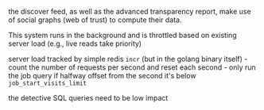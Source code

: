 the discover feed, as well as the advanced transparency report, make use of social graphs (web of trust) to compute their data.

This system runs in the background and is throttled based on existing server load (e.g., live reads take priority)

server load tracked by simple redis `incr` (but in the golang binary itself) - count the number of requests per second and reset each second - only run the job query if halfway offset from the second it's below `job_start_visits_limit`

the detective SQL queries need to be low impact
